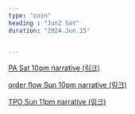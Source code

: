 ```yaml
---
type: "coin"
heading : "Jun2 Sat"
duration: "2024.Jun.15"


---
```

 


[PA Sat 10pm narrative (링크)](/todo/images/PA-2024-06-15-10PM.png)

[order flow Sun 10pm narrative (링크)](/todo/images/order-flow-2024-06-16-10AM.png)

[TPO Sun 11pm narrative (링크)](/todo/images/TPO-2024-06-16-11AM.png)



